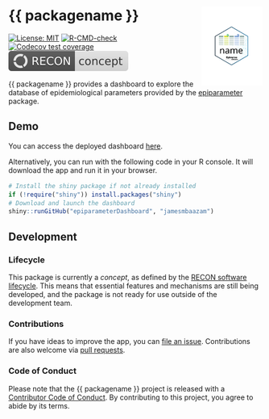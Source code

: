 
<!-- README.md is generated from README.Rmd. Please edit that file. -->
<!-- The code to render this README is stored in .github/workflows/render-readme.yaml -->
<!-- Variables marked with double curly braces will be transformed beforehand: -->
<!-- `packagename` is extracted from the DESCRIPTION file -->
<!-- `gh_repo` is extracted via a special environment variable in GitHub Actions -->

# {{ packagename }} <img src="man/figures/logo.svg" align="right" width="120" alt="" />

<!-- badges: start -->

[![License:
MIT](https://img.shields.io/badge/License-MIT-yellow.svg)](https://opensource.org/license/mit/)
[![R-CMD-check](https://github.com/%7B%7B%20gh_repo%20%7D%7D/actions/workflows/R-CMD-check.yaml/badge.svg)](https://github.com/%7B%7B%20gh_repo%20%7D%7D/actions/workflows/R-CMD-check.yaml)
[![Codecov test
coverage](https://codecov.io/gh/%7B%7B%20gh_repo%20%7D%7D/branch/main/graph/badge.svg)](https://app.codecov.io/gh/%7B%7B%20gh_repo%20%7D%7D?branch=main)
[![lifecycle-concept](https://raw.githubusercontent.com/reconverse/reconverse.github.io/master/images/badge-concept.svg)](https://www.reconverse.org/lifecycle.html#concept)
<!-- badges: end -->

{{ packagename }} provides a dashboard to explore the database of
epidemiological parameters provided by the
[epiparameter](epiverse-trace/epiparameter) package.

## Demo

You can access the deployed dashboard
[here](https://james-mba-azam.shinyapps.io/epiparameterdashboard/).

Alternatively, you can run with the following code in your R console. It
will download the app and run it in your browser.

``` r
# Install the shiny package if not already installed
if (!require("shiny")) install.packages("shiny")
# Download and launch the dashboard
shiny::runGitHub("epiparameterDashboard", "jamesmbaazam")
```

## Development

### Lifecycle

This package is currently a *concept*, as defined by the [RECON software
lifecycle](https://www.reconverse.org/lifecycle.html). This means that
essential features and mechanisms are still being developed, and the
package is not ready for use outside of the development team.

### Contributions

If you have ideas to improve the app, you can [file an
issue](https://github.com/%7B%7B%20gh_repo%20%7D%7D/issues).
Contributions are also welcome via [pull
requests](https://github.com/%7B%7B%20gh_repo%20%7D%7D/pulls).

### Code of Conduct

Please note that the {{ packagename }} project is released with a
[Contributor Code of
Conduct](https://github.com/epiverse-trace/.github/blob/main/CODE_OF_CONDUCT.md).
By contributing to this project, you agree to abide by its terms.
